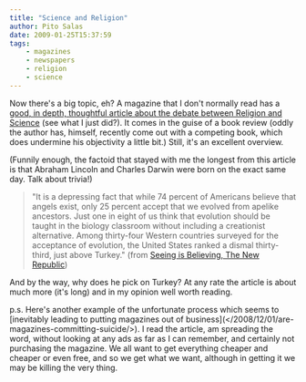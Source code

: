```yaml
---
title: "Science and Religion"
author: Pito Salas
date: 2009-01-25T15:37:59
tags:
    - magazines
    - newspapers
    - religion
    - science
---
```




Now there's a big topic, eh? A magazine that I don't normally read has a
[good, in depth, thoughtful article about the debate between Religion and
Science](<http://www.tnr.com/booksarts/story.html?id=1e3851a3-bdf7-438a-ac2a-a5e381a70472>)
(see what I just did?). It comes in the guise of a book review (oddly the
author has, himself, recently come out with a competing book, which does
undermine his objectivity a little bit.) Still, it's an excellent overview.

(Funnily enough, the factoid that stayed with me the longest from this article
is that Abraham Lincoln and Charles Darwin were born on the exact same day.
Talk about trivia!)

> "It is a depressing fact that while 74 percent of Americans believe that
> angels exist, only 25 percent accept that we evolved from apelike ancestors.
> Just one in eight of us think that evolution should be taught in the biology
> classroom without including a creationist alternative. Among thirty-four
> Western countries surveyed for the acceptance of evolution, the United
> States ranked a dismal thirty-third, just above Turkey." (from [Seeing is
> Believing, The New
> Republic](<http://www.tnr.com/booksarts/story.html?id=1e3851a3-bdf7-438a-ac2a-a5e381a70472>))

And by the way, why does he pick on Turkey? At any rate the article is about
much more (it's long) and in my opinion well worth reading.

p.s. Here's another example of the unfortunate process which seems to
[inevitably leading to putting magazines out of business](</2008/12/01/are-
magazines-committing-suicide/>). I read the article, am spreading the word,
without looking at any ads as far as I can remember, and certainly not
purchasing the magazine. We all want to get everything cheaper and cheaper or
even free, and so we get what we want, although in getting it we may be
killing the very thing.


